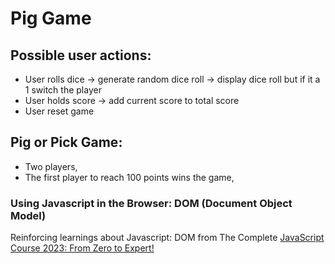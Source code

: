 # Pig Game 

## Possible user actions:
- User rolls dice -> generate random dice roll -> display dice roll but if it a 1 switch the player
- User holds score -> add current score to total score
- User reset game 

## Pig or Pick Game: 
- Two players,
- The first player to reach 100 points wins the game,

### Using Javascript in the Browser: DOM (Document Object Model)
Reinforcing learnings about Javascript: DOM from The Complete [JavaScript Course 2023: From Zero to Expert!](https://www.udemy.com/course/the-complete-javascript-course/)

